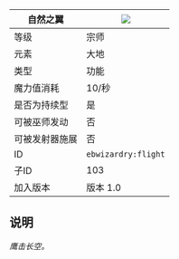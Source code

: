 | 自然之翼 |![](https://github.com/Electroblob77/Wizardry/blob/1.12.2/src/main/resources/assets/ebwizardry/textures/spells/flight.png)|
|---|---|
| 等级 | 宗师 |
| 元素 | 大地 |
| 类型 | 功能 |
| 魔力值消耗 | 10/秒 |
| 是否为持续型 | 是 |
| 可被巫师发动	 | 否 |
| 可被发射器施展 | 否 |
| ID | `ebwizardry:flight` |
| 子ID | 103 |
| 加入版本 | 版本 1.0 |
## 说明
_鹰击长空。_
